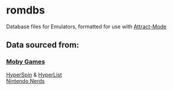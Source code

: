 # romdbs
Database files for Emulators, formatted for use with [Attract-Mode](http://attractmode.org/)

## Data sourced from:

### [Moby Games](https://www.mobygames.com/)  
[HyperSpin](http://hyperlist.hyperspin-fe.com/) & [HyperList](https://hyperspin-fe.com/)  
[Nintendo Nerds](http://www.nintendonerds.com)  
